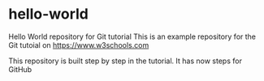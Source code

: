 # hello-world
Hello World repository for Git tutorial
This is an example repository for the Git tutoial on https://www.w3schools.com

This repository is built step by step in the tutorial.
It has now steps for GitHub
